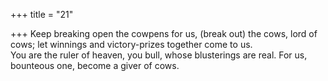 +++
title = "21"

+++
Keep breaking open the cowpens for us, (break out) the cows, lord of  cows; let winnings and victory-prizes together come to us.  
You are the ruler of heaven, you bull, whose blusterings are real. For us,  bounteous one, become a giver of cows.  
